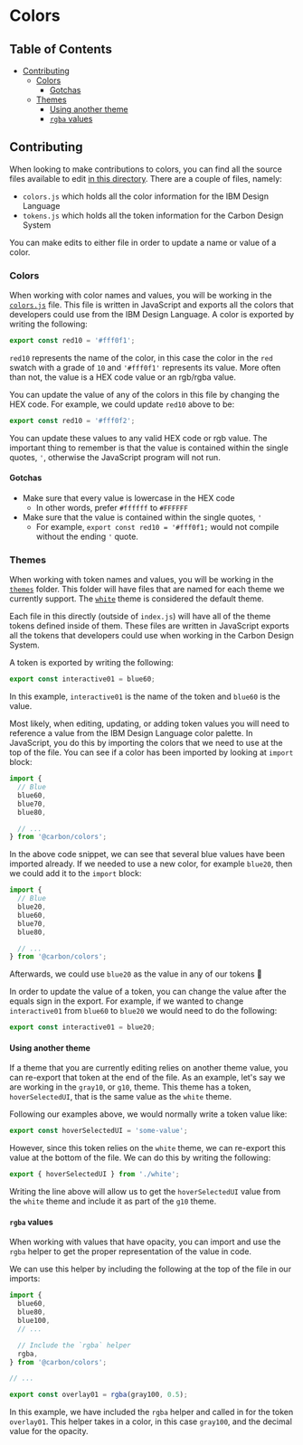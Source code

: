 <!-- alex disable colors -->

# Colors

<!-- prettier-ignore-start -->
<!-- START doctoc generated TOC please keep comment here to allow auto update -->
<!-- DON'T EDIT THIS SECTION, INSTEAD RE-RUN doctoc TO UPDATE -->
## Table of Contents

- [Contributing](#contributing)
  - [Colors](#colors)
    - [Gotchas](#gotchas)
  - [Themes](#themes)
    - [Using another theme](#using-another-theme)
    - [`rgba` values](#rgba-values)

<!-- END doctoc generated TOC please keep comment here to allow auto update -->
<!-- prettier-ignore-end -->

## Contributing

When looking to make contributions to colors, you can find all the source files
available to edit [in this directory](/packages/colors/src). There are a couple
of files, namely:

- `colors.js` which holds all the color information for the IBM Design Language
- `tokens.js` which holds all the token information for the Carbon Design System

You can make edits to either file in order to update a name or value of a color.

### Colors

When working with color names and values, you will be working in the
[`colors.js`](/packages/colors/src/colors.js) file. This file is written in
JavaScript and exports all the colors that developers could use from the IBM
Design Language. A color is exported by writing the following:

```js
export const red10 = '#fff0f1';
```

`red10` represents the name of the color, in this case the color in the `red`
swatch with a grade of `10` and `'#fff0f1'` represents its value. More often
than not, the value is a HEX code value or an rgb/rgba value.

You can update the value of any of the colors in this file by changing the HEX
code. For example, we could update `red10` above to be:

```js
export const red10 = '#fff0f2';
```

You can update these values to any valid HEX code or rgb value. The important
thing to remember is that the value is contained within the single quotes, `'`,
otherwise the JavaScript program will not run.

#### Gotchas

- Make sure that every value is lowercase in the HEX code
  - In other words, prefer `#ffffff` to `#FFFFFF`
- Make sure that the value is contained within the single quotes, `'`
  - For example, `export const red10 = '#fff0f1;` would not compile without the
    ending `'` quote.

### Themes

When working with token names and values, you will be working in the
[`themes`](/packages/themes/src) folder. This folder will have files that are
named for each theme we currently support. The
[`white`](/packages/themes/src/white.js) theme is considered the default theme.

Each file in this directly (outside of `index.js`) will have all of the theme
tokens defined inside of them. These files are written in JavaScript exports all
the tokens that developers could use when working in the Carbon Design System.

A token is exported by writing the following:

```js
export const interactive01 = blue60;
```

In this example, `interactive01` is the name of the token and `blue60` is the
value.

Most likely, when editing, updating, or adding token values you will need to
reference a value from the IBM Design Language color palette. In JavaScript, you
do this by importing the colors that we need to use at the top of the file. You
can see if a color has been imported by looking at `import` block:

```js
import {
  // Blue
  blue60,
  blue70,
  blue80,

  // ...
} from '@carbon/colors';
```

In the above code snippet, we can see that several blue values have been
imported already. If we needed to use a new color, for example `blue20`, then we
could add it to the `import` block:

```js
import {
  // Blue
  blue20,
  blue60,
  blue70,
  blue80,

  // ...
} from '@carbon/colors';
```

Afterwards, we could use `blue20` as the value in any of our tokens 🎉

In order to update the value of a token, you can change the value after the
equals sign in the export. For example, if we wanted to change `interactive01`
from `blue60` to `blue20` we would need to do the following:

```js
export const interactive01 = blue20;
```

#### Using another theme

If a theme that you are currently editing relies on another theme value, you can
re-export that token at the end of the file. As an example, let's say we are
working in the `gray10`, or `g10`, theme. This theme has a token,
`hoverSelectedUI`, that is the same value as the `white` theme.

Following our examples above, we would normally write a token value like:

```js
export const hoverSelectedUI = 'some-value';
```

However, since this token relies on the `white` theme, we can re-export this
value at the bottom of the file. We can do this by writing the following:

```js
export { hoverSelectedUI } from './white';
```

Writing the line above will allow us to get the `hoverSelectedUI` value from the
`white` theme and include it as part of the `g10` theme.

#### `rgba` values

When working with values that have opacity, you can import and use the `rgba`
helper to get the proper representation of the value in code.

We can use this helper by including the following at the top of the file in our
imports:

```js
import {
  blue60,
  blue80,
  blue100,
  // ...

  // Include the `rgba` helper
  rgba,
} from '@carbon/colors';

// ...

export const overlay01 = rgba(gray100, 0.5);
```

In this example, we have included the `rgba` helper and called in for the token
`overlay01`. This helper takes in a color, in this case `gray100`, and the
decimal value for the opacity.
